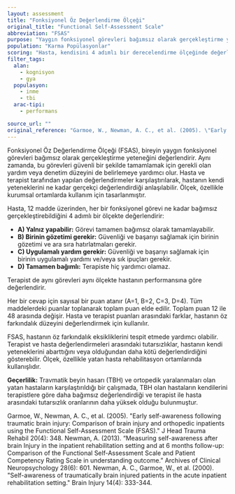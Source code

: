 ```yaml
---
layout: assessment
title: "Fonksiyonel Öz Değerlendirme Ölçeği"
original_title: "Functional Self-Assessment Scale"
abbreviation: "FSAS"
purpose: "Yaygın fonksiyonel görevleri bağımsız olarak gerçekleştirme yeteneğini veya bu görevleri güvenli bir şekilde yapmak için yardıma veya denetime duyulan ihtiyacı ölçer."
population: "Karma Popülasyonlar"
scoring: "Hasta, kendisini 4 adımlı bir derecelendirme ölçeğinde değerlendirir: A) yalnız yapabilir, B) güvenliği ve başarıyı sağlamak için birinin gözetimi ve ara sıra hatırlatmaları gerekir, C) güvenliği ve başarıyı sağlamak için birinin uygulamalı yardım ve/veya sık ipuçları gerekir, D) tamamen bağımlı veya terapiste hiç yardımcı olamaz. Terapist de aynı derecelendirme ölçeğini kullanarak hastanın bu görevleri gerçekleştirme yeteneğini değerlendirir. Her bir cevaba sayısal bir puan atanır (örn., A = 1, B = 2) ve puanlar toplanarak 12-48 arasında bir puan aralığı elde edilir. Hastanın öz değerlendirme yeteneğinin ne kadar iyi olduğunu göstermek için hasta ve terapist puanlarındaki farklılıklar karşılaştırılır."
filter_tags:
  alan:
    - kognisyon
    - gya
  populasyon:
    - inme
    - tbi
  arac-tipi:
    - performans

source_url: ""
original_reference: "Garmoe, W., Newman, A. C., et al. (2005). \"Early self-awareness following traumatic brain injury: Comparison of brain injury and orthopedic inpatients using the Functional Self-Assessment Scale (FSAS).\" J Head Trauma Rehabil 20(4): 348."
---
```



Fonksiyonel Öz Değerlendirme Ölçeği (FSAS), bireyin yaygın fonksiyonel görevleri bağımsız olarak gerçekleştirme yeteneğini değerlendirir. Aynı zamanda, bu görevleri güvenli bir şekilde tamamlamak için gerekli olan yardım veya denetim düzeyini de belirlemeye yardımcı olur. Hasta ve terapist tarafından yapılan değerlendirmeler karşılaştırılarak, hastanın kendi yeteneklerini ne kadar gerçekçi değerlendirdiği anlaşılabilir. Ölçek, özellikle kurumsal ortamlarda kullanım için tasarlanmıştır.


Hasta, 12 madde üzerinden, her bir fonksiyonel görevi ne kadar bağımsız gerçekleştirebildiğini 4 adımlı bir ölçekte değerlendirir:
*   **A) Yalnız yapabilir:** Görevi tamamen bağımsız olarak tamamlayabilir.
*   **B) Birinin gözetimi gerekir:** Güvenliği ve başarıyı sağlamak için birinin gözetimi ve ara sıra hatırlatmaları gerekir.
*   **C) Uygulamalı yardım gerekir:** Güvenliği ve başarıyı sağlamak için birinin uygulamalı yardımı ve/veya sık ipuçları gerekir.
*   **D) Tamamen bağımlı:** Terapiste hiç yardımcı olamaz.

Terapist de aynı görevleri aynı ölçekte hastanın performansına göre değerlendirir.


Her bir cevap için sayısal bir puan atanır (A=1, B=2, C=3, D=4). Tüm maddelerdeki puanlar toplanarak toplam puan elde edilir. Toplam puan 12 ile 48 arasında değişir. Hasta ve terapist puanları arasındaki farklar, hastanın öz farkındalık düzeyini değerlendirmek için kullanılır.


FSAS, hastanın öz farkındalık eksikliklerini tespit etmede yardımcı olabilir. Terapist ve hasta değerlendirmeleri arasındaki tutarsızlıklar, hastanın kendi yeteneklerini abarttığını veya olduğundan daha kötü değerlendirdiğini gösterebilir. Ölçek, özellikle yatan hasta rehabilitasyon ortamlarında kullanışlıdır.


**Geçerlilik:** Travmatik beyin hasarı (TBH) ve ortopedik yaralanmaları olan yatan hastaların karşılaştırıldığı bir çalışmada, TBH olan hastaların kendilerini terapistlere göre daha bağımsız değerlendirdiği ve terapist ile hasta arasındaki tutarsızlık oranlarının daha yüksek olduğu bulunmuştur.


Garmoe, W., Newman, A. C., et al. (2005). "Early self-awareness following traumatic brain injury: Comparison of brain injury and orthopedic inpatients using the Functional Self-Assessment Scale (FSAS)." J Head Trauma Rehabil 20(4): 348.
Newman, A. (2013). “Measuring self-awareness after brain Injury in the inpatient rehabilitation setting and at 6 months follow-up: Comparison of the Functional Self-Assessment Scale and Patient Competency Rating Scale in understanding outcome.” Archives of Clinical Neuropsychology 28(6): 601.
Newman, A. C., Garmoe, W., et al. (2000). "Self-awareness of traumatically brain injured patients in the acute inpatient rehabilitation setting." Brain Injury 14(4): 333-344.
```